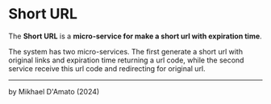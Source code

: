 # Short URL

The **Short URL** is a **micro-service for make a short url with expiration time**.

The system has two micro-services. 
The first generate a short url with original links and expiration time returning a url code, 
while the second service receive this url code and redirecting for original url.

---
by Mikhael D'Amato (2024)
